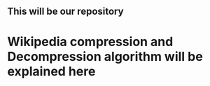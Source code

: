 ## This will be our repository
# Wikipedia compression and Decompression algorithm will be explained here
